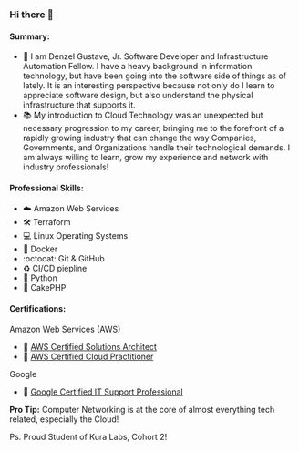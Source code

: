 ### Hi there 👋

<!--
**denzel-gustave/denzel-gustave** is a ✨ _special_ ✨ repository because its `README.md` (this file) appears on your GitHub profile.

Here are some ideas to get you started:

- 🔭 I’m currently working on ...
- 🌱 I’m currently learning ...
- 👯 I’m looking to collaborate on ...
- 🤔 I’m looking for help with ...
- 💬 Ask me about ...
- 📫 How to reach me: ...
- 😄 Pronouns: ...
- ⚡ Fun fact: ...
-->

#### **Summary:**
- 📖 I am Denzel Gustave, Jr. Software Developer and Infrastructure Automation Fellow. I have a heavy background in information technology, but have been going into the software side of things as of lately. It is an interesting perspective because not only do I learn to appreciate software design, but also understand the physical infrastructure that supports it. <br />
- 📚 My introduction to Cloud Technology was an unexpected but necessary progression to my career, bringing me to the forefront of a rapidly growing industry that can change the way Companies, Governments, and Organizations handle their technological demands.
I am always willing to learn, grow my experience and network with industry professionals!

#### **Professional Skills:**
- ☁️ Amazon Web Services
- 🛠️ Terraform
- 💻 Linux Operating Systems
- 🐳 Docker
- :octocat: Git & GitHub
- ♻️ CI/CD piepline
- 🐍 Python
- 🐘 CakePHP



#### **Certifications:**
Amazon Web Services (AWS)
- 🥇 [AWS Certified Solutions Architect](https://www.credly.com/badges/5b9f1a99-3e02-4878-bfb2-492038309c4e)
- 🥇 [AWS Certified Cloud Practitioner](https://www.credly.com/badges/ccc122c3-8bb6-4a3c-9685-8b6908b07f98)

Google
- 🥇 [Google Certified IT Support Professional](https://www.credly.com/badges/b49a110e-f849-42d8-a756-7419fcff4774/public_url)

**Pro Tip:** Computer Networking is at the core of almost everything tech related, especially the Cloud!

Ps. Proud Student of Kura Labs, Cohort 2!
